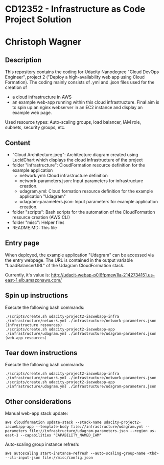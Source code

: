 # CD12352 - Infrastructure as Code Project Solution
# Christoph Wagner

## Description
This repository contains the coding for Udacity Nanodegree "Cloud DevOps Engineer", project 2 ("Deploy a high-availability web app using Cloud Formation). 
The coding mainly consists of .yml and .json files used for the creation of
- a cloud infrastructure in AWS
- an example web-app running within this cloud infrastructure. 
Final aim is to spin up an nginx webserver in an EC2 instance and display an example web page. 

Used resource types: 
Auto-scaling groups, load balancer, IAM role, subnets, security groups, etc.

## Content
- "Cloud Architecture.jpeg": Architecture diagram created using LucidChart which displays the cloud infrastructure of the project
- folder "infrastructure": CloudFormation resource definition for the example application
    - network.yml: Cloud infrastructure definition
    - network-parameters.json: Input parameters for infrastructure creation.
    - udagram.yml: Cloud formation resource definition for the example application "Udagram"
    - udagram-parameters.json: Input parameters for example application creation.
- folder "scripts": Bash scripts for the automation of the CloudFormation resource creation (AWS CLI)
- folder "misc": Helper files
- README.MD: This file

## Entry page
When deployed, the example application "Udagram" can be accessed via the entry webpage. 
The URL is contained in the output variable "LoadBalancerURL" of the Udagram CloudFormation stack. 

Currently, it's value is: http://udacit-webap-p0l6fpmew1la-2142734151.us-east-1.elb.amazonaws.com/ 

## Spin up instructions
Execute the following bash commands:
```
./scripts/create.sh udacity-project2-iacwebapp-infra ./infrastructure/network.yml ./infrastructure/network-parameters.json (infrastructure resources)
./scripts/create.sh udacity-project2-iacwebapp-app ./infrastructure/udagram.yml ./infrastructure/udagram-parameters.json (web-app resources)
```

## Tear down instructions
Execute the following bash commands:
```
./scripts/create.sh udacity-project2-iacwebapp-infra ./infrastructure/network.yml ./infrastructure/network-parameters.json
./scripts/create.sh udacity-project2-iacwebapp-app ./infrastructure/udagram.yml ./infrastructure/udagram-parameters.json
```

## Other considerations
Manual web-app stack update:
```
aws cloudformation update-stack --stack-name udacity-project2-iacwebapp-app --template-body file://infrastructure/udagram.yml --parameters file://infrastructure/udagram-parameters.json --region us-east-1 --capabilities "CAPABILITY_NAMED_IAM"
```

Auto-scaling group instance refresh:
```
aws autoscaling start-instance-refresh --auto-scaling-group-name <tbd> --cli-input-json file://misc/config.json
```